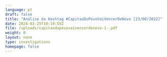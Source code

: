 ```yaml
---
language: pt
draft: false
title: "Análise da Hashtag #CapitaoDoPovoVaiVencerDeNovo [23/08/2022]"
date: 2024-03-25T10:19:55Z
file: /uploads/capitaodopovovaivencerdenovo-1-.pdf
weight: 0
layout: none
type: investigations
homepage: false
---
```

